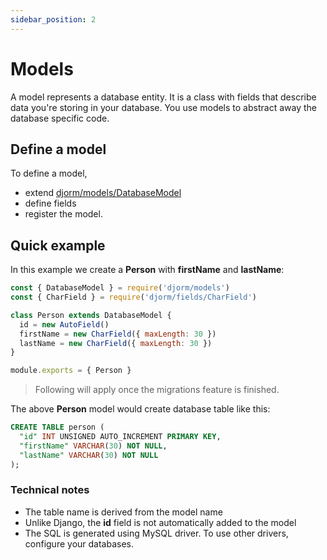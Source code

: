 ```yaml
---
sidebar_position: 2
---
```

# Models

A model represents a database entity. It is a class with fields that describe data you're storing in your database. You use models to abstract away the database specific code.

## Define a model

To define a model,

* extend [djorm/models/DatabaseModel](docs/models/DatabaseModel)
* define fields
* register the model.

## Quick example

In this example we create a **Person** with **firstName** and **lastName**:

```javascript
const { DatabaseModel } = require('djorm/models')
const { CharField } = require('djorm/fields/CharField')

class Person extends DatabaseModel {
  id = new AutoField()
  firstName = new CharField({ maxLength: 30 })
  lastName = new CharField({ maxLength: 30 })
}

module.exports = { Person }
```

> Following will apply once the migrations feature is finished.

The above **Person** model would create database table like this:

```sql
CREATE TABLE person (
  "id" INT UNSIGNED AUTO_INCREMENT PRIMARY KEY,
  "firstName" VARCHAR(30) NOT NULL,
  "lastName" VARCHAR(30) NOT NULL
);
```

### Technical notes

* The table name is derived from the model name
* Unlike Django, the **id** field is not automatically added to the model
* The SQL is generated using MySQL driver. To use other drivers, configure your databases.
